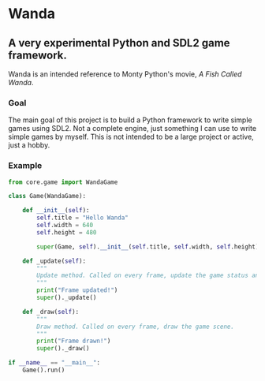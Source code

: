 # Wanda
## A very experimental Python and SDL2 game framework.

Wanda is an intended reference to Monty Python's movie, *A Fish Called Wanda*.

### Goal

The main goal of this project is to build a Python framework to write simple games using SDL2. Not a complete engine, just something I can use to write simple games by myself. This is not intended to be a large project or active, just a hobby. 

### Example

```python
from core.game import WandaGame

class Game(WandaGame):

    def __init__(self):
        self.title = "Hello Wanda"
        self.width = 640
        self.height = 480

        super(Game, self).__init__(self.title, self.width, self.height)

    def _update(self):
        """
        Update method. Called on every frame, update the game status and variables
        """
        print("Frame updated!")
        super()._update()

    def _draw(self):
        """
        Draw method. Called on every frame, draw the game scene.
        """
        print("Frame drawn!")
        super()._draw()

if __name__ == "__main__":
    Game().run()
```